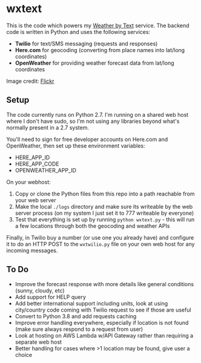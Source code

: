 # wxtext

This is the code which powers my [Weather by Text](http://scooterlabs.com/wx/) service. The backend code is written in Python and uses the following services:

* **Twilio** for text/SMS messaging (requests and responses)
* **Here.com** for geocoding (converting from place names into lat/long coordinates)
* **OpenWeather** for providing weather forecast data from lat/long coordinates

Image credit: [Flickr](https://flickr.com/photos/18378305@N00/48068931826/)

## Setup

The code currently runs on Python 2.7. I'm running on a shared web host where I don't have sudo, so I'm not using any libraries beyond what's normally present in a 2.7 system.

You'll need to sign for free developer accounts on Here.com and OpenWeather, then set up these environment variables:

* HERE_APP_ID
* HERE_APP_CODE
* OPENWEATHER_APP_ID

On your webhost:

1. Copy or clone the Python files from this repo into a path reachable from your web server
2. Make the local `./logs` directory and make sure its writeable by the web server process (on my system I just set it to 777 writeable by everyone)
3. Test that everything is set up by running `python wxtext.py` - this will run a few locations through both the geocoding and weather APIs

Finally, in Twilio buy a number (or use one you already have) and configure it to do an HTTP POST to the `wxtwilio.py` file on your own web host for any incoming messages.

## To Do

* Improve the forecast response with more details like general conditions (sunny, cloudy, etc)
* Add support for HELP query
* Add better international support including units, look at using city/country code coming with Twilio request to see if those are useful
* Convert to Python 3.8 and add requests caching
* Improve error handling everywhere, especially if location is not found (make sure always respond to a request from user)
* Look at hosting on AWS Lambda w/API Gateway rather than requiring a separate web host
* Better handling for cases where >1 location may be found, give user a choice
